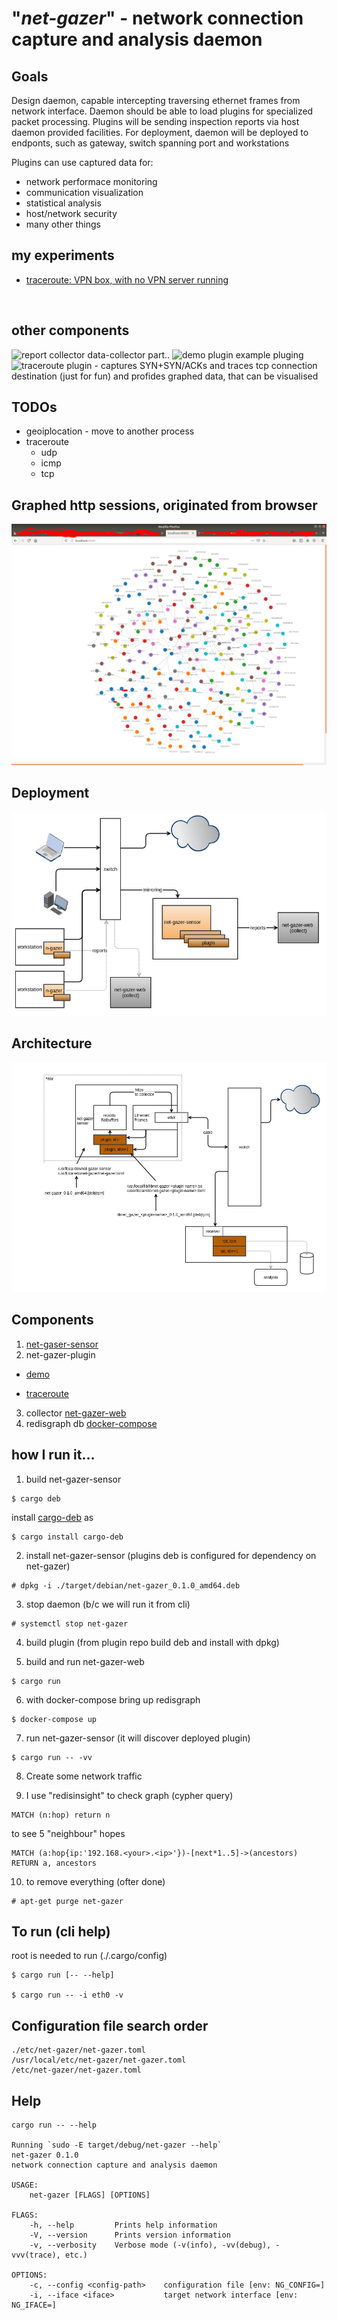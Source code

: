 

# "_net-gazer_" - network connection capture and analysis daemon 

## Goals
Design daemon, capable intercepting traversing ethernet frames from network interface. Daemon should be able to load plugins for specialized packet processing. Plugins will be sending inspection reports via host daemon provided facilities. For deployment, daemon will be deployed to endponts, such as gateway, switch spanning port and workstations

Plugins can use captured data for:
+ network performace monitoring
+ communication visualization
+ statistical analysis
+ host/network security
+ many other things

## my experiments
+ [traceroute: VPN box, with no VPN server running](./docs/use-case-vpn-host-with-no-vpn-running.md) 

<br/>

## other components
![report collector](https://github.com/soleinik/net-gazer-web) data-collector part..
![demo plugin](https://github.com/soleinik/net-gazer-plugin-demo) example pluging
![traceroute plugin](https://github.com/soleinik/net-gazer-plugin-tracerote) - captures SYN+SYN/ACKs and traces tcp connection destination (just for fun) and profides graphed data, that can be visualised


## TODOs
+ geoiplocation - move to another process
+ traceroute  
  + udp
  + icmp
  + tcp

## Graphed http sessions, originated from browser
![Graphed http sessions originated from my workstation](./docs/graphed-session.png)


## Deployment
![deployment diagram](./docs/deployment.png)


## Architecture
![Architecture](./docs/app-architecture.png)


## Components
1. [net-gaser-sensor](https://github.com/soleinik/net-gazer-sensor)
2. net-gazer-plugin
  * [demo](https://github.com/soleinik/net-gazer-plugin-demo)

  * [traceroute](https://github.com/soleinik/net-gazer-plugin-traceroute)
3. collector [net-gazer-web](https://github.com/soleinik/net-gazer-web)
4. redisgraph db [docker-compose](https://github.com/soleinik/net-gazer-web/blob/master/docker-compose.yml)


## how I run it...

1. build net-gazer-sensor 
```
$ cargo deb
```
install [cargo-deb](https://crates.io/crates/cargo-deb) as 
```
$ cargo install cargo-deb
```
2. install net-gazer-sensor (plugins deb is configured for dependency on net-gazer)
``` 
# dpkg -i ./target/debian/net-gazer_0.1.0_amd64.deb
```
3. stop daemon (b/c we will run it from cli)
```
# systemctl stop net-gazer
```
4. build plugin (from plugin repo build deb and install with dpkg)

5. build and run net-gazer-web
```
$ cargo run
```
6. with docker-compose bring up redisgraph 
```
$ docker-compose up
```
7. run net-gazer-sensor (it will discover deployed plugin)
```
$ cargo run -- -vv
```
8. Create some network traffic 

9. I use "redisinsight" to check graph (cypher query)
```
MATCH (n:hop) return n
```
to see 5 "neighbour" hopes
```
MATCH (a:hop{ip:'192.168.<your>.<ip>'})-[next*1..5]->(ancestors) RETURN a, ancestors
```
10. to remove everything (ofter done)
```
# apt-get purge net-gazer
```



## To run (cli help)
root is needed to run (./.cargo/config)
```
$ cargo run [-- --help]

$ cargo run -- -i eth0 -v

```

## Configuration file search order
```
./etc/net-gazer/net-gazer.toml
/usr/local/etc/net-gazer/net-gazer.toml
/etc/net-gazer/net-gazer.toml
```

## Help
```
cargo run -- --help

Running `sudo -E target/debug/net-gazer --help`
net-gazer 0.1.0
network connection capture and analysis daemon

USAGE:
    net-gazer [FLAGS] [OPTIONS]

FLAGS:
    -h, --help         Prints help information
    -V, --version      Prints version information
    -v, --verbosity    Verbose mode (-v(info), -vv(debug), -vvv(trace), etc.)

OPTIONS:
    -c, --config <config-path>    configuration file [env: NG_CONFIG=]
    -i, --iface <iface>           target network interface [env: NG_IFACE=]
